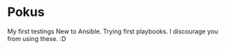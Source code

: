 # Pokus
My first testings
New to Ansible. Trying first playbooks. I discourage you from using these. :D
